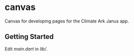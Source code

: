 # canvas

Canvas for developing pages for the Climate Ark Janus app.

## Getting Started

Edit *main.dart* in *lib/*.
